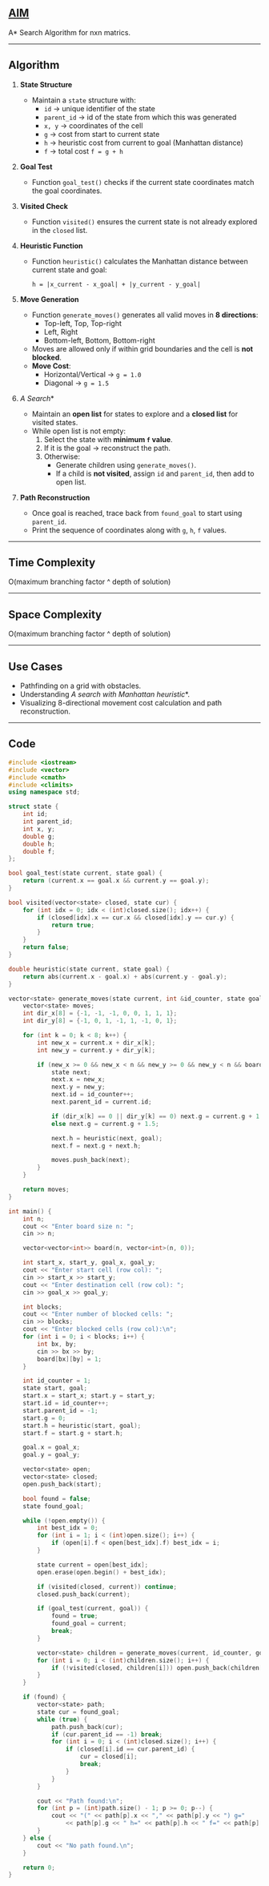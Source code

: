 ## <u>AIM</u>
A* Search Algorithm for nxn matrics.

---
## Algorithm

1. **State Structure**
   - Maintain a `state` structure with:
     - `id` → unique identifier of the state  
     - `parent_id` → id of the state from which this was generated  
     - `x, y` → coordinates of the cell  
     - `g` → cost from start to current state  
     - `h` → heuristic cost from current to goal (Manhattan distance)  
     - `f` → total cost `f = g + h`

2. **Goal Test**
   - Function `goal_test()` checks if the current state coordinates match the goal coordinates.

3. **Visited Check**
   - Function `visited()` ensures the current state is not already explored in the `closed` list.

4. **Heuristic Function**
   - Function `heuristic()` calculates the Manhattan distance between current state and goal:  
     ```
     h = |x_current - x_goal| + |y_current - y_goal|
     ```

5. **Move Generation**
   - Function `generate_moves()` generates all valid moves in **8 directions**:
     - Top-left, Top, Top-right  
     - Left, Right  
     - Bottom-left, Bottom, Bottom-right  
   - Moves are allowed only if within grid boundaries and the cell is **not blocked**.  
   - **Move Cost**:
     - Horizontal/Vertical → `g = 1.0`  
     - Diagonal → `g = 1.5`
       
6. **A* Search**
   - Maintain an **open list** for states to explore and a **closed list** for visited states.  
   - While open list is not empty:
     1. Select the state with **minimum `f` value**.
     2. If it is the goal → reconstruct the path.
     3. Otherwise:
        - Generate children using `generate_moves()`.
        - If a child is **not visited**, assign `id` and `parent_id`, then add to open list.

7. **Path Reconstruction**
   - Once goal is reached, trace back from `found_goal` to start using `parent_id`.  
   - Print the sequence of coordinates along with `g`, `h`, `f` values.

---

## Time Complexity  
O(maximum branching factor ^ depth of solution) 

---

## Space Complexity
O(maximum branching factor ^ depth of solution)  

---

## Use Cases
- Pathfinding on a grid with obstacles.  
- Understanding **A* search with Manhattan heuristic**.  
- Visualizing 8-directional movement cost calculation and path reconstruction.

---

## Code
```cpp
#include <iostream>
#include <vector>
#include <cmath>
#include <climits>
using namespace std;

struct state {
    int id;
    int parent_id;
    int x, y;
    double g;
    double h;
    double f;
};

bool goal_test(state current, state goal) {
    return (current.x == goal.x && current.y == goal.y);
}

bool visited(vector<state> closed, state cur) {
    for (int idx = 0; idx < (int)closed.size(); idx++) {
        if (closed[idx].x == cur.x && closed[idx].y == cur.y) {
            return true;
        }
    }
    return false;
}

double heuristic(state current, state goal) {
    return abs(current.x - goal.x) + abs(current.y - goal.y);
}

vector<state> generate_moves(state current, int &id_counter, state goal, int n, vector<vector<int>> &board) {
    vector<state> moves;
    int dir_x[8] = {-1, -1, -1, 0, 0, 1, 1, 1};
    int dir_y[8] = {-1, 0, 1, -1, 1, -1, 0, 1};

    for (int k = 0; k < 8; k++) {
        int new_x = current.x + dir_x[k];
        int new_y = current.y + dir_y[k];

        if (new_x >= 0 && new_x < n && new_y >= 0 && new_y < n && board[new_x][new_y] == 0) {
            state next;
            next.x = new_x;
            next.y = new_y;
            next.id = id_counter++;
            next.parent_id = current.id;

            if (dir_x[k] == 0 || dir_y[k] == 0) next.g = current.g + 1.0;
            else next.g = current.g + 1.5;

            next.h = heuristic(next, goal);
            next.f = next.g + next.h;

            moves.push_back(next);
        }
    }

    return moves;
}

int main() {
    int n;
    cout << "Enter board size n: ";
    cin >> n;

    vector<vector<int>> board(n, vector<int>(n, 0));

    int start_x, start_y, goal_x, goal_y;
    cout << "Enter start cell (row col): ";
    cin >> start_x >> start_y;
    cout << "Enter destination cell (row col): ";
    cin >> goal_x >> goal_y;

    int blocks;
    cout << "Enter number of blocked cells: ";
    cin >> blocks;
    cout << "Enter blocked cells (row col):\n";
    for (int i = 0; i < blocks; i++) {
        int bx, by;
        cin >> bx >> by;
        board[bx][by] = 1;
    }

    int id_counter = 1;
    state start, goal;
    start.x = start_x; start.y = start_y;
    start.id = id_counter++;
    start.parent_id = -1;
    start.g = 0;
    start.h = heuristic(start, goal);
    start.f = start.g + start.h;

    goal.x = goal_x;
    goal.y = goal_y;

    vector<state> open;
    vector<state> closed;
    open.push_back(start);

    bool found = false;
    state found_goal;

    while (!open.empty()) {
        int best_idx = 0;
        for (int i = 1; i < (int)open.size(); i++) {
            if (open[i].f < open[best_idx].f) best_idx = i;
        }

        state current = open[best_idx];
        open.erase(open.begin() + best_idx);

        if (visited(closed, current)) continue;
        closed.push_back(current);

        if (goal_test(current, goal)) {
            found = true;
            found_goal = current;
            break;
        }

        vector<state> children = generate_moves(current, id_counter, goal, n, board);
        for (int i = 0; i < (int)children.size(); i++) {
            if (!visited(closed, children[i])) open.push_back(children[i]);
        }
    }

    if (found) {
        vector<state> path;
        state cur = found_goal;
        while (true) {
            path.push_back(cur);
            if (cur.parent_id == -1) break;
            for (int i = 0; i < (int)closed.size(); i++) {
                if (closed[i].id == cur.parent_id) {
                    cur = closed[i];
                    break;
                }
            }
        }

        cout << "Path found:\n";
        for (int p = (int)path.size() - 1; p >= 0; p--) {
            cout << "(" << path[p].x << "," << path[p].y << ") g=" 
                << path[p].g << " h=" << path[p].h << " f=" << path[p].f << "\n";
        }
    } else {
        cout << "No path found.\n";
    }

    return 0;
}
